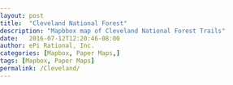 ```yaml
---
layout: post
title:  "Cleveland National Forest"
description: "Mapbbox map of Cleveland National Forest Trails"
date:   2016-07-12T12:20:46-08:00
author: ePi Rational, Inc.
categories: [Mapbox, Paper Maps,]
tags: [Mapbox, Paper Maps]
permalink: /Cleveland/
---
```

<html>
<head>
    <meta charset='utf-8' />
    <title></title>
    <meta name='viewport' content='initial-scale=1,maximum-scale=1,user-scalable=no' />
    <script src='https://api.tiles.mapbox.com/mapbox-gl-js/v0.20.1/mapbox-gl.js'></script>
    <link href='https://api.tiles.mapbox.com/mapbox-gl-js/v0.20.1/mapbox-gl.css' rel='stylesheet' />
    <style>
        body { margin:0; padding:0; }
        #map { position:absolute; top:0; bottom:0; width:100%; }
    </style>
</head>
<body>

<style>
    #menu {
        position: relative;
        background: #fff;
        padding: 10px;
        font-family: 'Open Sans', sans-serif;
    }
</style>

<div id='map'></div>
<!-- <div id='menu'>
    <input id='ciqk2376r000lb9m98hmyzwr7' type='radio' name='rtoggle' value='ciqk2376r000lb9m98hmyzwr7' checked='checked'>
    <label for='basic'>Terrain</label>
    <input id='ciq02fkln0029cam150q00h3h' type='radio' name='rtoggle' value='ciq02fkln0029cam150q00h3h'>
    <label for='satellite'>Mataguay Satellite</label>
</div> -->
<script>
mapboxgl.accessToken = 'pk.eyJ1Ijoicm9ibGFicyIsImEiOiJwVlg0cnZnIn0.yhekddtKwZohGoORaWjqIw';
var map = new mapboxgl.Map({
    container: 'map',
    style: 'mapbox://styles/roblabs/ciqk2376r000lb9m98hmyzwr7',
    zoom: 9,
    center: [-116.4481389909246,32.800675247049625]
});

var layerList = document.getElementById('menu');
var inputs = layerList.getElementsByTagName('input');

function switchLayer(layer) {
    var layerId = layer.target.id;
    map.setStyle('mapbox://styles/roblabs/' + layerId);
}

for (var i = 0; i < inputs.length; i++) {
    inputs[i].onclick = switchLayer;
}
</script>

</body>
</html>
